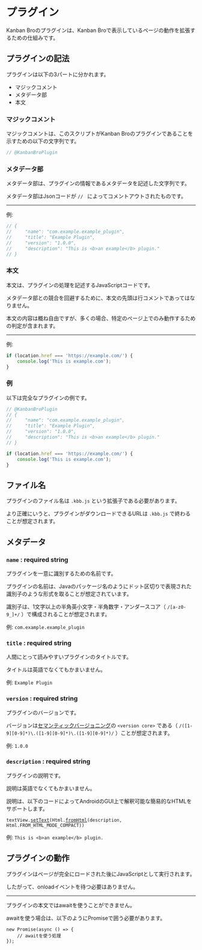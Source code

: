 # プラグイン

Kanban Broのプラグインは、Kanban Broで表示しているページの動作を拡張するための仕組みです。

## プラグインの記法

プラグインは以下の3パートに分かれます。

- マジックコメント
- メタデータ部
- 本文

### マジックコメント

マジックコメントは、このスクリプトがKanban Broのプラグインであることを示すための以下の文字列です。

```javascript
// @KanbanBroPlugin
```

### メタデータ部

メタデータ部は、プラグインの情報であるメタデータを記述した文字列です。

メタデータ部はJsonコードが `// ` によってコメントアウトされたものです。

---

例:

```javascript
// {
//     "name": "com.example.example_plugin",
//     "title": "Example Plugin",
//     "version": "1.0.0",
//     "description": "This is <b>an example</b> plugin."
// }
```

### 本文

本文は、プラグインの処理を記述するJavaScriptコードです。

メタデータ部との競合を回避するために、本文の先頭は行コメントであってはなりません。

本文の内容は概ね自由ですが、多くの場合、特定のページ上でのみ動作するための判定が含まれます。

---

例:

```javascript
if (location.href === 'https://example.com/') {
    console.log('This is example.com');
}
```

### 例

以下は完全なプラグインの例です。

```javascript
// @KanbanBroPlugin
// {
//     "name": "com.example.example_plugin",
//     "title": "Example Plugin",
//     "version": "1.0.0",
//     "description": "This is <b>an example</b> plugin."
// }

if (location.href === 'https://example.com/') {
    console.log('This is example.com');
}
```

## ファイル名

プラグインのファイル名は `.kbb.js` という拡張子である必要があります。

より正確にいうと、プラグインがダウンロードできるURLは `.kbb.js` で終わることが想定されます。

## メタデータ

### `name` : required string

プラグインを一意に識別するための名前です。

プラグインの名前は、Javaのパッケージ名のようにドット区切りで表現された識別子のような形式を取ることが想定されています。

識別子は、1文字以上の半角英小文字・半角数字・アンダースコア（ `/[a-z0-9_]+/` ）で構成されることが想定されます。

例: `com.example.example_plugin`

### `title` : required string

人間にとって読みやすいプラグインのタイトルです。

タイトルは英語でなくてもかまいません。

例: `Example Plugin`

### `version` : required string

プラグインのバージョンです。

バージョンは[セマンティックバージョニング](https://semver.org/)の `<version core>` である（ `/([1-9][0-9]*)\.([1-9][0-9]*)\.([1-9][0-9]*)/` ）ことが想定されます。

例: `1.0.0`

### `description` : required string

プラグインの説明です。

説明は英語でなくてもかまいません。

説明は、以下のコードによってAndroidのGUI上で解釈可能な簡易的なHTMLをサポートします。

<code>textView.<a href="https://developer.android.com/reference/android/widget/TextView#setText(int)">setText</a>(Html.<a href="https://developer.android.com/reference/android/text/Html#fromHtml(java.lang.String,%20int)">fromHtml</a>(description, Html.FROM_HTML_MODE_COMPACT))</code>

例: `This is <b>an example</b> plugin.`

## プラグインの動作

プラグインはページが完全にロードされた後にJavaScriptとして実行されます。

したがって、onloadイベントを待つ必要はありません。

---

プラグインの本文ではawaitを使うことができません。

awaitを使う場合は、以下のようにPromiseで囲う必要があります。

```
new Promise(async () => {
    // awaitを使う処理
});
```

